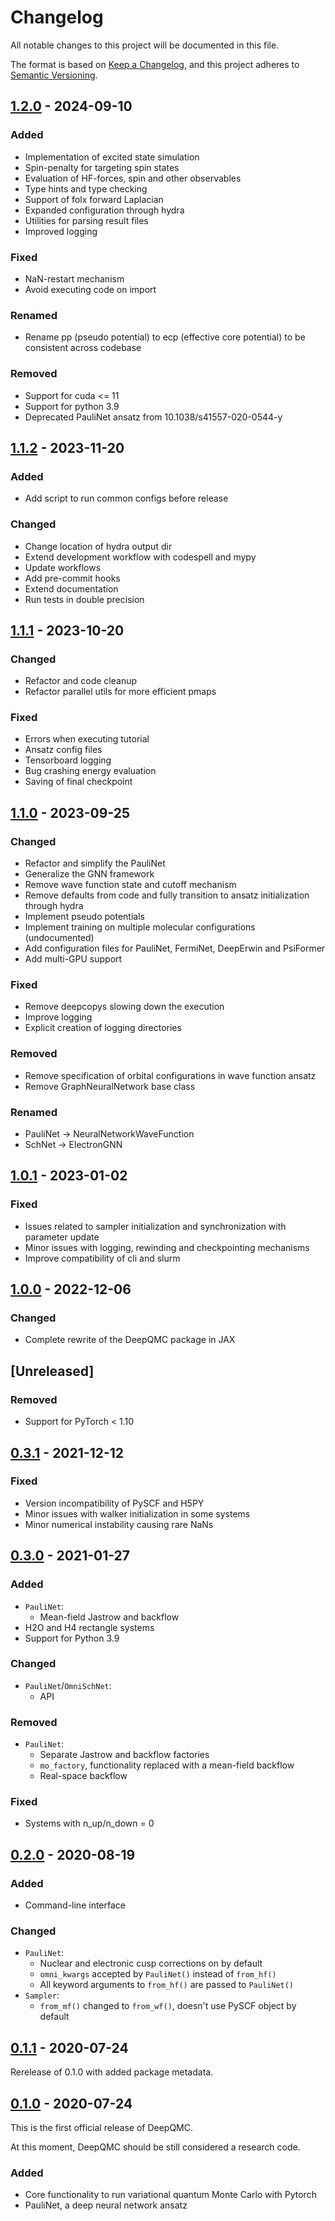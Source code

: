 # Changelog

All notable changes to this project will be documented in this file.

The format is based on [Keep a Changelog](https://keepachangelog.com/en/1.0.0/),
and this project adheres to [Semantic Versioning](https://semver.org/spec/v2.0.0.html).


## [1.2.0] - 2024-09-10

### Added

- Implementation of excited state simulation
- Spin-penalty for targeting spin states
- Evaluation of HF-forces, spin and other observables
- Type hints and type checking
- Support of folx forward Laplacian
- Expanded configuration through hydra
- Utilities for parsing result files
- Improved logging


### Fixed

- NaN-restart mechanism
- Avoid executing code on import

### Renamed

- Rename pp (pseudo potential) to ecp (effective core potential) to be consistent across codebase

### Removed

- Support for cuda <= 11
- Support for python 3.9
- Deprecated PauliNet ansatz from 10.1038/s41557-020-0544-y

## [1.1.2] - 2023-11-20

### Added

- Add script to run common configs before release

### Changed

- Change location of hydra output dir
- Extend development workflow with codespell and mypy
- Update workflows
- Add pre-commit hooks
- Extend documentation
- Run tests in double precision

## [1.1.1] - 2023-10-20

### Changed

- Refactor and code cleanup
- Refactor parallel utils for more efficient pmaps

### Fixed

- Errors when executing tutorial
- Ansatz config files
- Tensorboard logging
- Bug crashing energy evaluation
- Saving of final checkpoint


## [1.1.0] - 2023-09-25

### Changed

- Refactor and simplify the PauliNet
- Generalize the GNN framework
- Remove wave function state and cutoff mechanism
- Remove defaults from code and fully transition to ansatz initialization through hydra
- Implement pseudo potentials
- Implement training on multiple molecular configurations (undocumented)
- Add configuration files for PauliNet, FermiNet, DeepErwin and PsiFormer
- Add multi-GPU support

### Fixed

- Remove deepcopys slowing down the execution
- Improve logging
- Explicit creation of logging directories

### Removed

- Remove specification of orbital configurations in wave function ansatz
- Remove GraphNeuralNetwork base class

### Renamed

- PauliNet -> NeuralNetworkWaveFunction
- SchNet -> ElectronGNN

## [1.0.1] - 2023-01-02

### Fixed

- Issues related to sampler initialization and synchronization with parameter update
- Minor issues with logging, rewinding and checkpointing mechanisms
- Improve compatibility of cli and slurm

## [1.0.0] - 2022-12-06

### Changed

- Complete rewrite of the DeepQMC package in JAX

## [Unreleased]

### Removed

- Support for PyTorch < 1.10

## [0.3.1] - 2021-12-12

### Fixed

- Version incompatibility of PySCF and H5PY
- Minor issues with walker initialization in some systems
- Minor numerical instability causing rare NaNs

## [0.3.0] - 2021-01-27

### Added

- `PauliNet`:
    - Mean-field Jastrow and backflow
- H2O and H4 rectangle systems
- Support for Python 3.9

### Changed

- `PauliNet`/`OmniSchNet`:
    - API

### Removed

- `PauliNet`:
    - Separate Jastrow and backflow factories
    - `mo_factory`, functionality replaced with a mean-field backflow
    - Real-space backflow

### Fixed

- Systems with n_up/n_down = 0

## [0.2.0] - 2020-08-19

### Added

- Command-line interface

### Changed

- `PauliNet`:
    - Nuclear and electronic cusp corrections on by default
    - `omni_kwargs` accepted by `PauliNet()` instead of `from_hf()`
    - All keyword arguments to `from_hf()` are passed to `PauliNet()`
- `Sampler`:
    - `from_mf()` changed to `from_wf()`, doesn't use PySCF object by default

## [0.1.1] - 2020-07-24

Rerelease of 0.1.0 with added package metadata.

## [0.1.0] - 2020-07-24

This is the first official release of DeepQMC.

At this moment, DeepQMC should be still considered a research code.

### Added

- Core functionality to run variational quantum Monte Carlo with Pytorch
- PauliNet, a deep neural network ansatz

[1.2.0]: https://github.com/deepqmc/deepqmc/compare/1.1.2...1.2.0
[1.1.2]: https://github.com/deepqmc/deepqmc/compare/1.1.1...1.1.2
[1.1.1]: https://github.com/deepqmc/deepqmc/compare/1.1.0...1.1.1
[1.1.0]: https://github.com/deepqmc/deepqmc/compare/1.0.1...1.1.0
[1.0.1]: https://github.com/deepqmc/deepqmc/compare/1.0.0...1.0.1
[1.0.0]: https://github.com/deepqmc/deepqmc/compare/0.3.1...1.0.0
[0.3.1]: https://github.com/deepqmc/deepqmc/compare/0.3.0...0.3.1
[0.3.0]: https://github.com/deepqmc/deepqmc/compare/0.2.0...0.3.0
[0.2.0]: https://github.com/deepqmc/deepqmc/compare/0.1.1...0.2.0
[0.1.1]: https://github.com/deepqmc/deepqmc/compare/0.1.0...0.1.1
[0.1.0]: https://github.com/deepqmc/deepqmc/releases/tag/0.1.0
